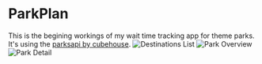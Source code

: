 # ParkPlan
This is the begining workings of my wait time tracking app for theme parks. It's using the [parksapi by cubehouse](https://github.com/ThemeParks/parksapi).
![Destinations List](https://user-images.githubusercontent.com/6664220/229388274-f09bf3b3-e632-4090-94d0-f13e499e8c06.PNG) ![Park Overview](https://user-images.githubusercontent.com/6664220/229388426-338745f7-1860-48be-bfd8-0a3dbfee033a.PNG) ![Park Detail](https://user-images.githubusercontent.com/6664220/229388459-20b89344-91b7-4b2f-a3d4-faa97a3b8cb8.PNG)
